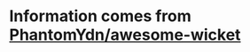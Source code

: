 # Information comes from [PhantomYdn/awesome-wicket](https://github.com/PhantomYdn/awesome-wicket)

